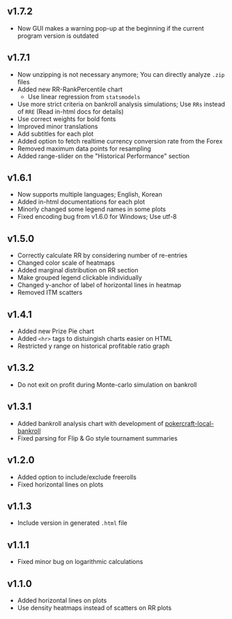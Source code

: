 ## v1.7.2

- Now GUI makes a warning pop-up at the beginning if the current program version is outdated

## v1.7.1

- Now unzipping is not necessary anymore; You can directly analyze `.zip` files
- Added new RR-RankPercentile chart
    - Use linear regression from `statsmodels`
- Use more strict criteria on bankroll analysis simulations; Use `RRs` instead of `RRE` (Read in-html docs for details)
- Use correct weights for bold fonts
- Improved minor translations
- Add subtitles for each plot
- Added option to fetch realtime currency conversion rate from the Forex
- Removed maximum data points for resampling
- Added range-slider on the "Historical Performance" section

## v1.6.1

- Now supports multiple languages; English, Korean
- Added in-html documentations for each plot
- Minorly changed some legend names in some plots
- Fixed encoding bug from v1.6.0 for Windows; Use utf-8

## v1.5.0

- Correctly calculate RR by considering number of re-entries
- Changed color scale of heatmaps
- Added marginal distribution on RR section
- Make grouped legend clickable individually
- Changed y-anchor of label of horizontal lines in heatmap
- Removed ITM scatters

## v1.4.1

- Added new Prize Pie chart
- Added `<hr>` tags to distuingish charts easier on HTML
- Restricted y range on historical profitable ratio graph

## v1.3.2

- Do not exit on profit during Monte-carlo simulation on bankroll

## v1.3.1

- Added bankroll analysis chart with development of [pokercraft-local-bankroll](https://github.com/McDic/pokercraft-local-bankroll)
- Fixed parsing for Flip & Go style tournament summaries

## v1.2.0

- Added option to include/exclude freerolls
- Fixed horizontal lines on plots

## v1.1.3

- Include version in generated `.html` file

## v1.1.1

- Fixed minor bug on logarithmic calculations

## v1.1.0

- Added horizontal lines on plots
- Use density heatmaps instead of scatters on RR plots
